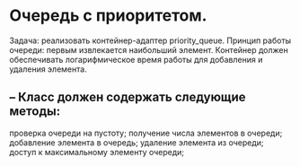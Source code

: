 # Очередь с приоритетом.
Задача: реализовать контейнер-адаптер priority_queue. Принцип работы очереди: первым извлекается наибольший элемент. Контейнер должен
обеспечивать логарифмическое время работы для добавления и удаления элемента.
## – Класс должен содержать следующие методы:
проверка очереди на пустоту; 
получение числа элементов в очереди; 
добавление элемента в очередь;
удаление элемента из очереди; 
доступ к максимальному элементу очереди;
